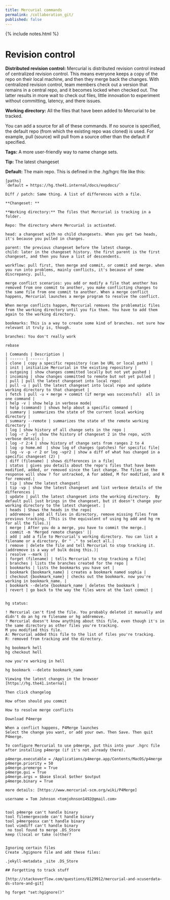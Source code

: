```yaml
---
title: Mercurial commands
permalink: /collaboration_git/
published: false
---
```

{% include notes.html %}



# Revision control


**Distributed revision control:** Mercurial is distributed revision control instead of centralized revision control. This means everyone keeps a copy of the repo on their local machine, and then they merge back the changes. With centralized revision control, team members check out a version that remains in a central repo, and it becomes locked when checked out. The latter results in more wait to check out files, little innovation to experiment without committing, latency, and there issues.

**Working directory:** All the files that have been added to Mercurial to be tracked. 

You can add a source for all of these commands. If no source is specified, the default repo (from which the existing repo was cloned) is used. For example, pull (source) will pull from a source other than the default if specified.

**Tags:** A more user-friendly way to name change sets.

**Tip:** The latest changeset

**Default:** The main repo. This is defined in the .hg/hgrc file like this: 

```
[paths]
`default = https://hg.the41.internal/docs/expdocs/`

Diff / patch: Same thing. A list of differences with a file.

**Changeset: **

**Working directory:** The files that Mercurial is tracking in a folder.

Repo: The directory where Mercurial is activated.

head: a changeset with no child changesets. When you get two heads, it's because you pulled in changes.

parent: the previous changeset before the latest change.
child: later in the changeset history. the first parent is the first changeset, and then you have a list of descendents.

workflow: pull first, then merge and commit, or commit and merge. when you run into problems, mainly conflicts, it's because of some discrepancy. pull, 

merge conflict scenarios: you add or modify a file that another has removed from one commit to another, you make conflicting changes to the same file from one commit to another. When a merge conflict happens, Mercurial launches a merge program to resolve the conflict.

When merge conflicts happen, Mercurial removes the problematic files from the working directory until you fix them. You have to add them again to the working directory.

bookmarks: This is a way to create some kind of branches. not sure how relevant it truly is, though.

branches: You don't really work 

rebase

| Commands | Description |
| ------ | ------ |
| clone | copy a specific repository (can be URL or local path) |
| init | initialize Mercurial in the existing repository |
| outgoing | show changes committed locally but not yet pushed | 
| incoming | show changes committed to remote but not yet pulled |
| pull | pull the latest changeset into local repo|
| pull -u | pull the latest changeset into local repo and update working directory to that changeset |
| fetch | pull -u + merge + commit (if merge was successful)  all in one command |
| help -v | show help in verbose mode|
| help (command) | shows help about a specific command |
| summary | summarizes the state of the current local working directory |
| summary --remote | summarizes the state of the remote working directory |
| log | show history of all change sets in the repo |
| log -r 2 -v| show the history of changeset 2 in the repo, with verbose details |
| log -r 2:4 | show history of change sets from ranges 2 to 4
| log -p home.md  | show log of changes (patches) for specific file|
| log -v -p -r 2 or log -vpr2 | show a diff of what has changed in a specific changeset (2) |
| diff (filename) | shows differences in a file|
| status | gives you details about the repo's files that have been modified, added, or removed since the last change. The files in the response will show ? for untracked, A for added, M for modified, and R for removed.|
| tip | show the latest changset|
| tip -vp | show the latest changeset and list verbose details of the differences |
| update | pull the latest changeset into the working directory.  By default pull just brings in the changeset, but it doesn't change your working directory to the latest changeset. |
| heads | Shows the heads in the repo|
| addremove | add all files in directory, remove missing files from previous tracking. (This is the equivalent of using hg add and hg rm for all the files.)|
| merge | After you do a merge, you have to commit the merge.|
| commit -m 'Merged remote changes' ||
| add | add a file to Mercurial's working directory. You can list a filename or a directory. Or " ." to select all.|
| remove | delete the file and tell Mercurial to stop tracking it. (addremove is a way of bulk doing this.)|
| resolve --mark ||
| forget (filename) | tells Mercurial to stop tracking a file|
| branches | lists the branches created for the repo | 
| bookmarks | lists the bookmarks you have set |
| bookmark {bookmark_name} | creates a bookmark named sophia | 
| checkout {bookmark_name} | checks out the bookmark. now you're working in bookmark_name. |
| bookmark --delete {bookmark_name | deletes the bookmark |
| revert | go back to the way the files were at the last commit |


hg status:

! Mercurial can't find the file. You probably deleted it manually and didn't do an hg rm filename or hg addremove. 
? Mercurial doesn't know anything about this file, even though it's in the same directory as other files you're tracking.
M you modified this file.
A: Mercurial added this file to the list of files you're tracking. 
R: removed from tracking and the directory.

hg bookmark hell
hg checkout hell

now you're working in hell

hg bookmark --delete bookmark_name

Viewing the latest changes in the browser
[https://hg.the41.internal]

Then click changelog

How often should you commit

How to resolve merge conflicts

Download P4merge

When a conflict happens, P4Merge launches
Select the change you want, or add your own. Then Save. Then quit P4merge.

To configure Mercurial to use p4merge, put this into your .hgrc file after installing p4merge (if it's not already there).

p4merge.executable = /Applications/p4merge.app/Contents/MacOS/p4merge
p4merge.priority = 50
p4merge.premerge = True
p4merge.gui = True
p4merge.args = $base $local $other $output
p4merge.binary = True

more details: [https://www.mercurial-scm.org/wiki/P4Merge]

username = Tom Johnson <tomjohnson1492@gmail.com>


tool p4merge can't handle binary
tool filemergexcode can't handle binary
tool p4mergeosx can't handle binary
tool vimdiff can't handle binary
 no tool found to merge .DS_Store
keep (l)ocal or take (o)ther?


Ignoring certain files
Create .hgignore file and add these files:

.jekyll-metadata _site .DS_Store

## Forgetting to track stuff

[http://stackoverflow.com/questions/8129912/mercurial-and-xcuserdata-ds-store-and-git]

hg forget "set:hgignore()"

